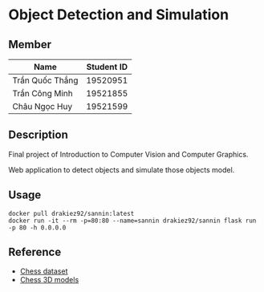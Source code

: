 # Object Detection and Simulation

## Member

| Name            |  Student ID     |
| --------------- | --------------- |
| Trần Quốc Thắng | 19520951        |
| Trần Công Minh  | 19521855        |
| Châu Ngọc Huy   | 19521599        |

## Description

Final project of Introduction to Computer Vision and Computer Graphics.

Web application to detect objects and simulate those objects model.

## Usage

```shell
docker pull drakiez92/sannin:latest
docker run -it --rm -p=80:80 --name=sannin drakiez92/sannin flask run -p 80 -h 0.0.0.0
```
## Reference

- [Chess dataset](https://public.roboflow.com/object-detection/chess-full)
- [Chess 3D models](https://sketchfab.com/danielpaulse/collections/project-chess-set)